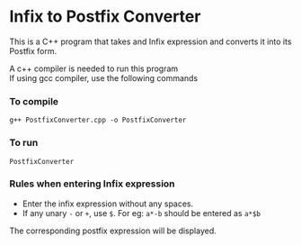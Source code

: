 # Infix to Postfix Converter

This is a C++ program that takes and Infix expression and converts it into its Postfix form.

A c++ compiler is needed to run this program  
If using gcc compiler, use the following commands  
### To compile  
```
g++ PostfixConverter.cpp -o PostfixConverter
```
### To run
```
PostfixConverter
```
### Rules when entering Infix expression
* Enter the infix expression without any spaces.   
* If any unary `-` or `+`, use `$`. For eg: `a*-b` should be entered as `a*$b`  

The corresponding postfix expression will be displayed.
